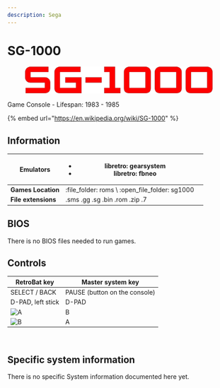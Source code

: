 ```yaml
---
description: Sega
---
```


# SG-1000

<figure><img src="https://raw.githubusercontent.com/fabricecaruso/es-theme-carbon/master/art/logos/sg-1000.svg" alt=""><figcaption></figcaption></figure>

Game Console - Lifespan: 1983 - 1985

{% embed url="https://en.wikipedia.org/wiki/SG-1000" %}

## Information

| **Emulators**       | <ul><li>libretro: gearsystem</li><li>libretro: fbneo</li></ul> |   |
| ------------------- | -------------------------------------------------------------- | - |
| **Games Location**  | :file\_folder: roms \ :open\_file\_folder: sg1000              |   |
| **File extensions** | .sms .gg .sg .bin .rom .zip .7                                 |   |

## BIOS

There is no BIOS files needed to run games.

## Controls

| RetroBat key                                              | Master system key             |
| --------------------------------------------------------- | ----------------------------- |
| SELECT / BACK                                             | PAUSE (button on the console) |
| D-PAD, left stick                                         | D-PAD                         |
| ![A](<../../../../.gitbook/assets/image (1) (2) (1).png>) | B                             |
| ![B](<../../../../.gitbook/assets/image (4) (1).png>)     | A                             |

<figure><img src="https://i.imgur.com/diLUXXB.png" alt=""><figcaption></figcaption></figure>

## Specific system information

There is no specific System information documented here yet.
